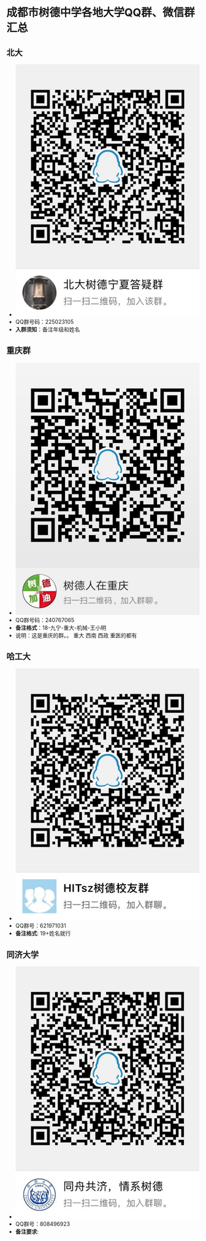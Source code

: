 # 成都市树德中学各地大学QQ群、微信群汇总

## 北大

- ![北大](./img/beida.png)
- QQ群号码：225023105
- **入群须知**：备注年级和姓名

## 重庆群

- ![重庆](./img/chongqing.jpg)
- QQ群号码：240767065
- **备注格式**：18-九宁-重大-机械-王小明
- 说明：这是重庆的群。。 重大 西南 西政 重医的都有

## 哈工大

- ![哈工大](./img/hagongda.png)
- QQ群号：621971031
- **备注格式**: 19+姓名就行

## 同济大学

- ![同济大学](./img/tongji.png)
- QQ群号：808496923
- **备注要求**:
